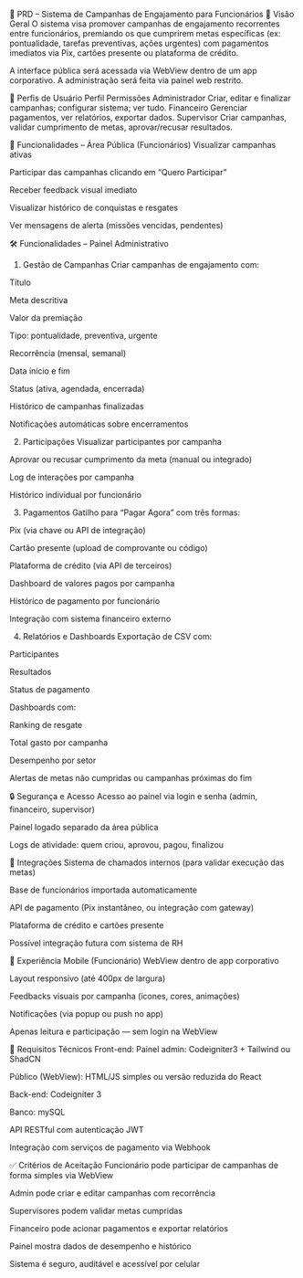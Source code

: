 📄 PRD – Sistema de Campanhas de Engajamento para Funcionários
🧭 Visão Geral
O sistema visa promover campanhas de engajamento recorrentes entre funcionários, premiando os que cumprirem metas específicas (ex: pontualidade, tarefas preventivas, ações urgentes) com pagamentos imediatos via Pix, cartões presente ou plataforma de crédito.

A interface pública será acessada via WebView dentro de um app corporativo. A administração será feita via painel web restrito.

👥 Perfis de Usuário
Perfil	Permissões
Administrador	Criar, editar e finalizar campanhas; configurar sistema; ver tudo.
Financeiro	Gerenciar pagamentos, ver relatórios, exportar dados.
Supervisor	Criar campanhas, validar cumprimento de metas, aprovar/recusar resultados.

🎯 Funcionalidades – Área Pública (Funcionários)
Visualizar campanhas ativas

Participar das campanhas clicando em “Quero Participar”

Receber feedback visual imediato

Visualizar histórico de conquistas e resgates

Ver mensagens de alerta (missões vencidas, pendentes)

🛠 Funcionalidades – Painel Administrativo
1. Gestão de Campanhas
Criar campanhas de engajamento com:

Título

Meta descritiva

Valor da premiação

Tipo: pontualidade, preventiva, urgente

Recorrência (mensal, semanal)

Data início e fim

Status (ativa, agendada, encerrada)

Histórico de campanhas finalizadas

Notificações automáticas sobre encerramentos

2. Participações
Visualizar participantes por campanha

Aprovar ou recusar cumprimento da meta (manual ou integrado)

Log de interações por campanha

Histórico individual por funcionário

3. Pagamentos
Gatilho para “Pagar Agora” com três formas:

Pix (via chave ou API de integração)

Cartão presente (upload de comprovante ou código)

Plataforma de crédito (via API de terceiros)

Dashboard de valores pagos por campanha

Histórico de pagamento por funcionário

Integração com sistema financeiro externo

4. Relatórios e Dashboards
Exportação de CSV com:

Participantes

Resultados

Status de pagamento

Dashboards com:

Ranking de resgate

Total gasto por campanha

Desempenho por setor

Alertas de metas não cumpridas ou campanhas próximas do fim

🔒 Segurança e Acesso
Acesso ao painel via login e senha (admin, financeiro, supervisor)

Painel logado separado da área pública

Logs de atividade: quem criou, aprovou, pagou, finalizou

🔗 Integrações
Sistema de chamados internos (para validar execução das metas)

Base de funcionários importada automaticamente

API de pagamento (Pix instantâneo, ou integração com gateway)

Plataforma de crédito e cartões presente

Possível integração futura com sistema de RH

📱 Experiência Mobile (Funcionário)
WebView dentro de app corporativo

Layout responsivo (até 400px de largura)

Feedbacks visuais por campanha (ícones, cores, animações)

Notificações (via popup ou push no app)

Apenas leitura e participação — sem login na WebView

📌 Requisitos Técnicos
Front-end:
Painel admin: Codeigniter3 + Tailwind ou ShadCN

Público (WebView): HTML/JS simples ou versão reduzida do React

Back-end:
Codeigniter 3

Banco: mySQL

API RESTful com autenticação JWT

Integração com serviços de pagamento via Webhook

✅ Critérios de Aceitação
Funcionário pode participar de campanhas de forma simples via WebView

Admin pode criar e editar campanhas com recorrência

Supervisores podem validar metas cumpridas

Financeiro pode acionar pagamentos e exportar relatórios

Painel mostra dados de desempenho e histórico

Sistema é seguro, auditável e acessível por celular